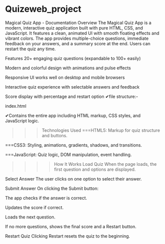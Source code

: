 # Quizeweb_project
Magical Quiz App - Documentation
Overview
The Magical Quiz App is a modern, interactive quiz application built with pure HTML, CSS, and JavaScript. It features a clean, animated UI with smooth floating effects and vibrant colors. The app provides multiple-choice questions, immediate feedback on your answers, and a summary score at the end. Users can restart the quiz any time.

Features
20+ engaging quiz questions (expandable to 100+ easily)

Modern and colorful design with animations and pulse effects

Responsive UI works well on desktop and mobile browsers

Interactive quiz experience with selectable answers and feedback

Score display with percentage and restart option
✔file structure:-

index.html

✔Contains the entire app including HTML markup, CSS styles, and JavaScript logic.

>>>Technologies Used
===HTML5: Markup for quiz structure and buttons.

===CSS3: Styling, animations, gradients, shadows, and transitions.

===JavaScript: Quiz logic, DOM manipulation, event handling.

>>>>How It Works
Load Quiz
When the page loads, the first question and options are displayed.

Select Answer
The user clicks on one option to select their answer.

Submit Answer
On clicking the Submit button:

The app checks if the answer is correct.

Updates the score if correct.

Loads the next question.

If no more questions, shows the final score and a Restart button.

Restart Quiz
Clicking Restart resets the quiz to the beginning.
